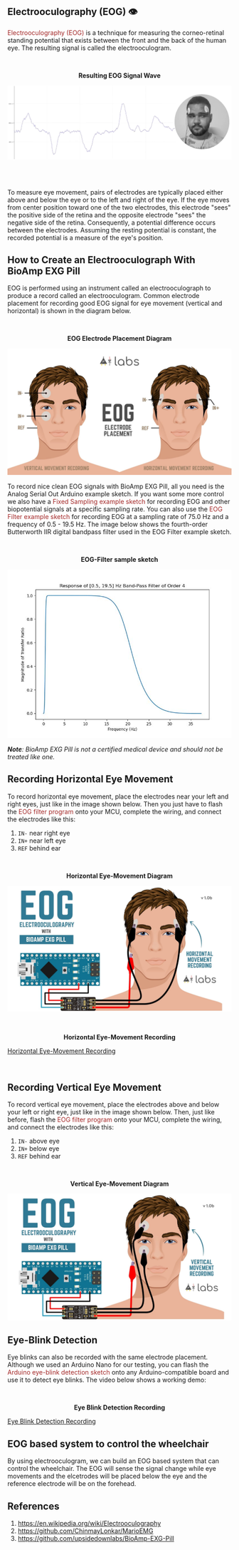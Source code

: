 ## Electrooculography (EOG) &#128065;

   
<a href="https://en.wikipedia.org/wiki/Electrooculography" style="color: brown; text-decoration: none;"> Electrooculography (EOG)</a>
  is a technique for measuring the corneo-retinal standing potential that exists between the front and the back of the human eye. The resulting signal is called the electrooculogram.

  <br>

<p style="text-align: center;"> <b> Resulting EOG Signal Wave </b></p>

![eog-demo-diagram](images/EOG/bioamp-exg-pill-eog-demo.jpg)

<br><br>

To measure eye movement, pairs of electrodes are typically placed either above and below the eye or to the left and right of the eye. If the eye moves from center position toward one of the two electrodes, this electrode "sees" the positive side of the retina and the opposite electrode "sees" the negative side of the retina. Consequently, a potential difference occurs between the electrodes. Assuming the resting potential is constant, the recorded potential is a measure of the eye's position.

## How to Create an Electrooculograph With BioAmp EXG Pill

EOG is performed using an instrument called an electrooculograph to produce a record called an electrooculogram. Common electrode placement for recording good EOG signal for eye movement (vertical and horizontal) is shown in the diagram below.

<br>

<p style="text-align: center;"> <b> EOG Electrode Placement Diagram </b></p>

![eog-electrode-placement](images/EOG/bioamp-exg-pill-eog-electrode-placement.jpg)


To record nice clean EOG signals with BioAmp EXG Pill, all you need is the Analog Serial Out Arduino example sketch. If you want some more control we also have a <a href="https://github.com/upsidedownlabs/BioAmp-EXG-Pill/tree/main/software/FixedSampling" style="color: brown; text-decoration: none;"> Fixed Sampling example sketch</a>
 for recording EOG and other biopotential signals at a specific sampling rate. You can also use the <a href="https://github.com/upsidedownlabs/BioAmp-EXG-Pill/blob/main/software/EOGFilter/EOGFilter.ino" style="color: brown; text-decoration: none;"> EOG Filter example sketch</a>  for recording EOG at a sampling rate of 75.0 Hz and a frequency of 0.5 - 19.5 Hz. The image below shows the fourth-order Butterworth IIR digital bandpass filter used in the EOG Filter example sketch.

<br>

<p style="text-align: center;"> <b> EOG-Filter sample sketch </b></p>

![eog-filter](images/EOG/bioamp-exg-pill-eogfilter.jpg)

_**Note**: BioAmp EXG Pill is not a certified medical device and should not be treated like one._

## Recording Horizontal Eye Movement

To record horizontal eye movement, place the electrodes near your left and right eyes, just like in the image shown below. Then you just have to flash the <a href="https://github.com/upsidedownlabs/BioAmp-EXG-Pill/blob/main/software/EOGFilter/EOGFilter.ino" style="color: brown; text-decoration: none;"> EOG filter program </a>  onto your MCU, complete the wiring, and connect the electrodes like this:

1. `IN-` near right eye
2. `IN+` near left eye
3. `REF` behind ear

<br>

<p style="text-align: center;"> <b> Horizontal Eye-Movement Diagram </b></p>

![horizontal-eye-movement-diagram](images/EOG/bioamp-exg-pill-electrooculography-horizontal.jpg)

<br>

<p style="text-align: center;"> <b> Horizontal Eye-Movement Recording</b></p>

<div class="video-container">

[Horizontal Eye-Movement Recording](https://player.vimeo.com/video/605740636?h=68382bb00a ':include :type=iframe frameborder=0')

</div>

<br>

## Recording Vertical Eye Movement

To record vertical eye movement, place the electrodes above and below your left or right eye, just like in the image shown below. Then, just like before, flash the <a href="https://github.com/upsidedownlabs/BioAmp-EXG-Pill/blob/main/software/EOGFilter/EOGFilter.ino" style="color: brown; text-decoration: none;"> EOG filter program </a> onto your MCU, complete the wiring, and connect the electrodes like this:

1. `IN-` above eye
2. `IN+` below eye
3. `REF` behind ear

<br>

<p style="text-align: center;"> <b> Vertical Eye-Movement Diagram </b></p>

![vertical-eye-movement-diagram](images/EOG/bioamp-exg-pill-electrooculography-vertical.jpg)

## Eye-Blink Detection

Eye blinks can also be recorded with the same electrode placement. Although we used an Arduino Nano for our testing, you can flash the <a href="https://github.com/upsidedownlabs/BioAmp-EXG-Pill/blob/main/software/EyeBlinkDetection/EyeBlinkDetection.ino" style="color: brown; text-decoration: none;"> Arduino eye-blink detection sketch</a>
onto any Arduino-compatible board and use it to detect eye blinks. The video below shows a working demo:

<br>

<p style="text-align: center;"> <b> Eye Blink Detection Recording </b></p>

<div class="video-container">

[Eye Blink Detection Recording](https://player.vimeo.com/video/605736032?h=bf6b7bcb55 ':include :type=iframe frameborder=0')
   
## EOG based system to control the wheelchair
By using electrooculogram, we can build an EOG based system that can control the wheelchair. The EOG will sense the signal change while eye movements and the elcetrodes will be placed below the eye and the reference electrode will be on the forehead.


</div>

## References

1. <a href="https://en.wikipedia.org/wiki/Electrooculography" style="color: brown; text-decoration: none;"> https://en.wikipedia.org/wiki/Electrooculography</a>
2. <a href="https://github.com/ChinmayLonkar/MarioEMG" style="color: brown; text-decoration: none;">https://github.com/ChinmayLonkar/MarioEMG</a>
3. <a href="https://github.com/upsidedownlabs/BioAmp-EXG-Pill" style="color: brown; text-decoration: none;">https://github.com/upsidedownlabs/BioAmp-EXG-Pill</a>
